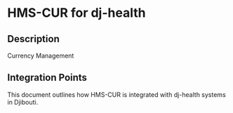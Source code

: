 # HMS-CUR for dj-health

## Description

Currency Management

## Integration Points

This document outlines how HMS-CUR is integrated with dj-health systems in Djibouti.
